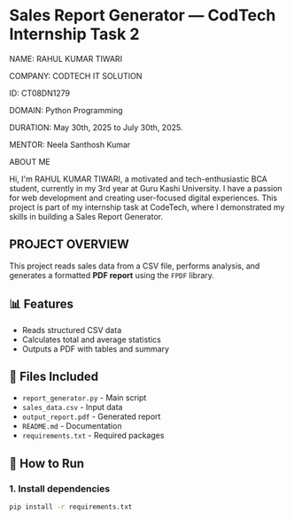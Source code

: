 #  Sales Report Generator — CodTech Internship Task 2

NAME: RAHUL KUMAR TIWARI

COMPANY: CODTECH IT SOLUTION

ID: CT08DN1279

DOMAIN: Python Programming

DURATION: May 30th, 2025 to July 30th, 2025.

MENTOR: Neela Santhosh Kumar

ABOUT ME

Hi, I'm RAHUL KUMAR TIWARI, a motivated and tech-enthusiastic BCA student, currently in my 3rd year at Guru Kashi University. I have a passion for web development and creating user-focused digital experiences. This project is part of my internship task at CodeTech, where I demonstrated my skills in building a Sales Report Generator.

## PROJECT OVERVIEW

This project reads sales data from a CSV file, performs analysis, and generates a formatted **PDF report** using the `FPDF` library.

## 📊 Features
- Reads structured CSV data
- Calculates total and average statistics
- Outputs a PDF with tables and summary

## 📁 Files Included
- `report_generator.py` - Main script
- `sales_data.csv` - Input data
- `output_report.pdf` - Generated report
- `README.md` - Documentation
- `requirements.txt` - Required packages

## 🚀 How to Run

### 1. Install dependencies
```bash
pip install -r requirements.txt
